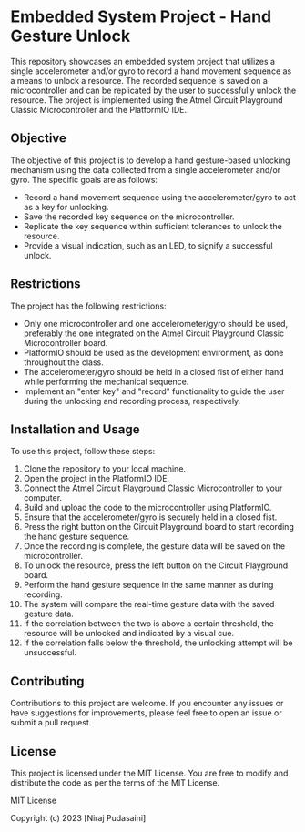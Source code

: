 # Embedded System Project - Hand Gesture Unlock

This repository showcases an embedded system project that utilizes a single accelerometer and/or gyro to record a hand movement sequence as a means to unlock a resource. The recorded sequence is saved on a microcontroller and can be replicated by the user to successfully unlock the resource. The project is implemented using the Atmel Circuit Playground Classic Microcontroller and the PlatformIO IDE.

## Objective

The objective of this project is to develop a hand gesture-based unlocking mechanism using the data collected from a single accelerometer and/or gyro. The specific goals are as follows:

- Record a hand movement sequence using the accelerometer/gyro to act as a key for unlocking.
- Save the recorded key sequence on the microcontroller.
- Replicate the key sequence within sufficient tolerances to unlock the resource.
- Provide a visual indication, such as an LED, to signify a successful unlock.

## Restrictions

The project has the following restrictions:

- Only one microcontroller and one accelerometer/gyro should be used, preferably the one integrated on the Atmel Circuit Playground Classic Microcontroller board.
- PlatformIO should be used as the development environment, as done throughout the class.
- The accelerometer/gyro should be held in a closed fist of either hand while performing the mechanical sequence.
- Implement an "enter key" and "record" functionality to guide the user during the unlocking and recording process, respectively.

## Installation and Usage

To use this project, follow these steps:

1. Clone the repository to your local machine.
2. Open the project in the PlatformIO IDE.
3. Connect the Atmel Circuit Playground Classic Microcontroller to your computer.
4. Build and upload the code to the microcontroller using PlatformIO.
5. Ensure that the accelerometer/gyro is securely held in a closed fist.
6. Press the right button on the Circuit Playground board to start recording the hand gesture sequence.
7. Once the recording is complete, the gesture data will be saved on the microcontroller.
8. To unlock the resource, press the left button on the Circuit Playground board.
9. Perform the hand gesture sequence in the same manner as during recording.
10. The system will compare the real-time gesture data with the saved gesture data.
11. If the correlation between the two is above a certain threshold, the resource will be unlocked and indicated by a visual cue.
12. If the correlation falls below the threshold, the unlocking attempt will be unsuccessful.

## Contributing

Contributions to this project are welcome. If you encounter any issues or have suggestions for improvements, please feel free to open an issue or submit a pull request.

## License

This project is licensed under the MIT License. You are free to modify and distribute the code as per the terms of the MIT License.

MIT License

Copyright (c) 2023 [Niraj Pudasaini]

